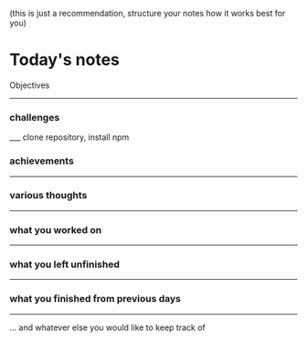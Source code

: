 (this is just a recommendation, structure your notes how it works best for you)

# Today's notes

Objectives

___

###  challenges

___ clone repository, install npm

###  achievements

___

###  various thoughts

___ 

###  what you worked on

___

###  what you left unfinished

___

###  what you finished from previous days

___

...  and whatever else you would like to keep track of